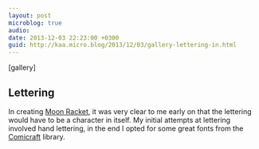 ```yaml
---
layout: post
microblog: true
audio: 
date: 2013-12-03 22:23:00 +0300
guid: http://kaa.micro.blog/2013/12/03/gallery-lettering-in.html
---
```

[gallery]
<h2>Lettering</h2>

<p>In creating <a href="http://moonracket.com">Moon Racket</a>, it was very clear to me early on that the lettering would have to be a character in itself. My initial attempts at lettering involved hand lettering, in the end I opted for some great fonts from the <a href="http://comicraft.com">Comicraft</a> library.</p>
